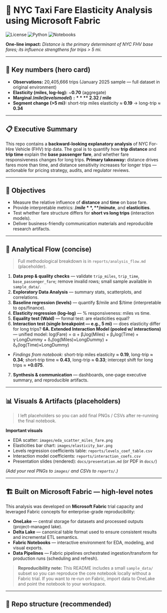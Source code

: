# 🚕 NYC Taxi Fare Elasticity Analysis using Microsoft Fabric

![License](https://img.shields.io/badge/license-MIT-blue) ![Python](https://img.shields.io/badge/python-3.10%2B-green) ![Notebooks](https://img.shields.io/badge/notebooks-Jupyter-orange)

**One-line impact:** *Distance is the primary determinant of NYC FHV base fares; its influence strengthens for trips > 5 mi.*

---

## 📌 Key numbers (hero card)

* **Observations:** 20,405,666 trips (January 2025 sample — full dataset in original environment)
* **Elasticity (miles, log–log):** ~**0.70** (aggregate)
* **Marginal $/mile (levels model):** **~$2.32 / mile**
* **Segment change (>5 mi):** short-trip miles elasticity ≈ **0.19** → long-trip ≈ **0.34**

---

## 📋 Executive Summary

This repo contains a **backward-looking explanatory analysis** of NYC For-Hire Vehicle (FHV) trip data. The goal is to quantify how **trip distance** and **trip time** explain the **base passenger fare**, and whether fare responsiveness changes for long trips.
**Primary takeaway:** distance drives fares more than time, and distance sensitivity increases for longer trips — actionable for pricing strategy, audits, and regulator reviews.

---

## 🎯 Objectives

* Measure the relative influence of **distance** and **time** on base fare.
* Provide interpretable metrics: **$/mile**, **$/minute**, and **elasticities**.
* Test whether fare structure differs for **short vs long trips** (interaction models).
* Deliver business-friendly communication materials and reproducible research artifacts.

---

## 🧭 Analytical Flow (concise)

> Full methodological breakdown is in `reports/analysis_flow.md` (placeholder).

1. **Data prep & quality checks** — validate `trip_miles`, `trip_time`, `base_passenger_fare`; remove invalid rows; small sample available in `sample_data/`.
2. **Exploratory Data Analysis** — summary stats, scatterplots, and correlations.
3. **Baseline regression (levels)** — quantify $/mile and $/time (interpretable to ops/finance).
4. **Elasticity regression (log–log)** — % responsiveness: miles vs time.
5. **Equality test (Wald)** — formal test: are elasticities equal?
6. **Interaction test (single breakpoint — e.g., 5 mi)** — does elasticity differ for long trips?
   **6A. Extended Interaction Model (pooled w/ interactions)** — unified model:
   log(Fare) = α + β₁log(Miles) + β₂log(Time) + γ·LongDummy + δ₁(log(Miles)×LongDummy) + δ₂(log(Time)×LongDummy)


* *Findings from notebook:* short-trip miles elasticity ≈ **0.19**, long-trip ≈ **0.34**; short-trip time ≈ **0.43**, long-trip ≈ **0.33**; intercept shift for long trips ≈ **+0.075**.

7. **Synthesis & communication** — dashboards, one-page executive summary, and reproducible artifacts.

---

## 📊 Visuals & Artifacts (placeholders)

> I left placeholders so you can add final PNGs / CSVs after re-running the final notebook.

**Important visuals**

* EDA scatter: `images/eda_scatter_miles_fare.png`
* Elasticities bar chart: `images/elasticity_bar.png`
* Levels regression coefficients table: `reports/levels_coef_table.csv`
* Interaction model coefficients: `reports/interaction_coefs.csv`
* Presentation slides (rendered): `docs/presentation.md` (or PDF in `docs/`)

*(Add your real PNGs to `images/` and CSVs to `reports/`.)*

---

## 🏗️ Built on Microsoft Fabric — high-level notes

This analysis was developed on **Microsoft Fabric** trial capacity and leveraged Fabric concepts for enterprise-grade reproducibility:

* **OneLake** — central storage for datasets and processed outputs (project-managed lake).
* **Delta Lake** — canonical table format used to ensure consistent results and incremental ETL semantics.
* **Fabric Notebooks** — interactive environment for EDA, modeling, and visual exports.
* **Data Pipelines** — Fabric pipelines orchestrated ingestion/transform for production runs (scheduling and refresh).

> **Reproducibility note:** This README includes a small `sample_data/` subset so you can reproduce the core notebook locally without a Fabric trial. If you want to re-run on Fabric, import data to OneLake and point the notebook to your workspace.

---

## 🧩 Repo structure (recommended)
